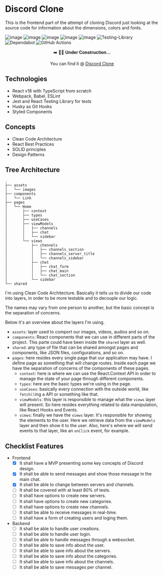 # Discord Clone
This is the frontend part of the attempt of cloning Discord just looking at the source code for information about the dimensions, colors and fonts.

![image](https://badges.aleen42.com/src/react.svg)
![image](https://badges.aleen42.com/src/typescript.svg)
![image](https://badges.aleen42.com/src/webpack.svg)
![image](https://badges.aleen42.com/src/jest_1.svg)
![image](https://badges.aleen42.com/src/react-router.svg)
![Testing-Library](https://img.shields.io/badge/-TestingLibrary-%23E33332?logo=testing-library&logoColor=white)
![Dependabot](https://img.shields.io/badge/dependabot-025E8C?logo=dependabot&logoColor=white)
![GitHub Actions](https://img.shields.io/badge/github%20actions-%232671E5.svg?logo=githubactions&logoColor=white)

<div align="center">
➡️ 👷🚧 <b>Under Construction...</b>

You can find it @ [Discord Clone](https://guilospanck.github.io/discord-clone/)
</div>

## Technologies
- React v18 with TypeScript from scratch
- Webpack, Babel, ESLint
- Jest and React Testing Library for tests
- Husky as Git Hooks
- Styled Components

## Concepts
- Clean Code Architecture
- React Best Practices
- SOLID principles
- Design Patterns

## Tree Architecture
```
.
├── assets
│   └── images
├── components
│   └── Link
├── pages
│   └── Home
│       ├── context
│       ├── types
│       ├── useCases
│       ├── viewModels
│       │   ├── channels
│       │   ├── chat
│       │   └── sidebar
│       └── views
│           ├── channels
│           │   ├── channels_section
│           │   ├── channels_server_title
│           │   └── channels_sidebar
│           ├── chat
│           │   ├── chat_form
│           │   ├── chat_main
│           │   └── chat_section
│           └── sidebar
└── shared
```
I'm using Clean Code Architecture. Basically it tells us to divide our code into layers, in order to be more testable and to decouple our logic.

The names may vary from one person to another, but the basic concept is the separation of concerns.

Below it's an overview about the layers I'm using.

- `assets`: layer used to comport our images, videos, audios and so on.
- `components`: React components that we can use in different parts of the project. This parte could have been inside the `shared` layer as well.
- `shared`: any type of file that can be shared amongst pages and components, like JSON files, configurations, and so on.
- `pages`: here resides every single page that our application may have. I define page as something that will change routes. Inside each page we have the separation of concerns of the components of these pages.
  - `context`: here is where we can use the React.Context API in order to manage the state of your page through different components.
  - `types`: here are the basic types we're using in the page.
  - `useCases`: basically every connection with the outside world, like `fetch()`ing a API or something like that.
  - `viewModels`: this layer is responsible to manage what the `views` layer will present. So here resides everything related to data manipulation, like React Hooks and Events.
  - `views`: finally we have the `views` layer. It's responsible for showing the elements to the user. Here we retrieve data from the `viewModels` layer and then show it to the user. Also, here's where we will send events to that layer, like an `onClick` event, for example.


## Checklist Features
- Frontend
    - [x] It shall have a MVP presenting some key concepts of Discord design.
    - [x] It shall be able to send messages and show those message in the main chat.
    - [x] It shall be able to change between servers and channels.
    - [ ] It shall be covered with at least 80% of tests.
    - [ ] It shall have options to create new servers.
    - [ ] It shall have options to create new categories.
    - [ ] It shall have options to create new channels.
    - [ ] It shall be able to receive messages in real-time.
    - [ ] It shall have a form of creating users and loging them.

- Backend
    - [ ] It shall be able to handle user creations.
    - [ ] It shall be able to handle user login.
    - [ ] It shall be able to handle messages through a websocket.
    - [ ] It shall be able to save info about the user.
    - [ ] It shall be able to save info about the servers.
    - [ ] It shall be able to save info about the categories.
    - [ ] It shall be able to save info about the channels.
    - [ ] It shall be able to save messages per channel.
